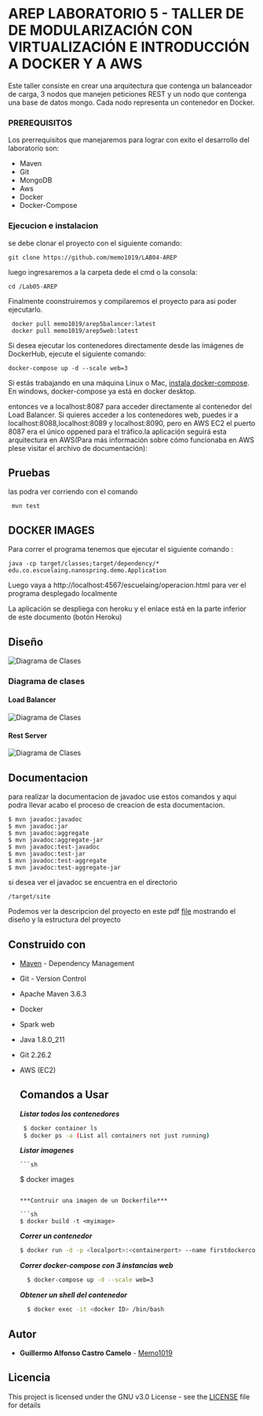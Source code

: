 # AREP LABORATORIO 5 - TALLER DE DE MODULARIZACIÓN CON VIRTUALIZACIÓN E INTRODUCCIÓN A DOCKER Y A AWS

Este taller consiste en crear una arquitectura que contenga un balanceador de carga, 3 nodos que manejen peticiones REST y un nodo que contenga una base de datos mongo. Cada nodo representa un contenedor en Docker.


### PREREQUISITOS

Los prerrequisitos que manejaremos para lograr con exito el desarrollo del laboratorio son:
- Maven
- Git
- MongoDB
- Aws
- Docker
- Docker-Compose

### Ejecucion e instalacion
se debe clonar el proyecto con el siguiente comando:

```
git clone https://github.com/memo1019/LAB04-AREP
```
luego ingresaremos a la carpeta dede el cmd o la consola:
```
cd /Lab05-AREP
```
Finalmente coonstruiremos y compilaremos el proyecto para asi poder ejecutarlo.
```
 docker pull memo1019/arep5balancer:latest
 docker pull memo1019/arep5web:latest
```

Si desea ejecutar los contenedores directamente desde las imágenes de DockerHub, ejecute el siguiente comando:
```
docker-compose up -d --scale web=3
```
Si estás trabajando en una máquina Linux o Mac, [instala docker-compose](https://docs.docker.com/compose/install/).
En windows, docker-compose ya está en docker desktop.

entonces ve a localhost:8087 para acceder directamente al contenedor del Load Balancer.
Si quieres acceder a los contenedores web, puedes ir a localhost:8088,localhost:8089 y localhost:8090, pero en AWS EC2 el puerto 8087 era el único oppened para el tráfico.la aplicación seguirá esta arquitectura en AWS(Para más información sobre cómo funcionaba en AWS plese visitar el archivo de documentación):

## Pruebas
las podra ver corriendo con el comando 

```
 mvn test
```

## DOCKER IMAGES

Para correr el programa tenemos que ejecutar el siguiente comando :

```
java -cp target/classes;target/dependency/* edu.co.escuelaing.nanospring.demo.Application
```
Luego vaya a http://localhost:4567/escuelaing/operacion.html para ver el programa desplegado localmente


La aplicación se despliega con heroku y el enlace está en la parte inferior de este documento (botón Heroku)

## Diseño

![Diagrama de Clases](/src/site/Resources/prueba8.png)
### Diagrama de clases
#### Load Balancer
![Diagrama de Clases](/images/prueba7.png)

#### Rest Server
![Diagrama de Clases](/images/prueba6.png)
## Documentacion
para realizar la documentacion de javadoc use estos comandos y aqui podra llevar acabo el proceso de creacion de esta documentacion.
```
$ mvn javadoc:javadoc
$ mvn javadoc:jar
$ mvn javadoc:aggregate
$ mvn javadoc:aggregate-jar
$ mvn javadoc:test-javadoc
$ mvn javadoc:test-jar
$ mvn javadoc:test-aggregate
$ mvn javadoc:test-aggregate-jar
```
si desea ver el javadoc se encuentra en el directorio
```
/target/site
```

Podemos ver la descripcion del proyecto en este pdf [file](/lab4.pdf) mostrando el diseño y la estructura del proyecto

## Construido con

* [Maven](https://maven.apache.org/) - Dependency Management
* Git - Version Control    
* Apache Maven 3.6.3
* Docker
* Spark web
* Java 1.8.0_211
* Git 2.26.2
* AWS (EC2)
   
  ## Comandos a Usar
  
  ***Listar todos los contenedores***
  
   ```sh
    $ docker container ls 
    $ docker ps -a (List all containers not just running)
   ```
     
    ***Listar imagenes***

      ```sh
    $ docker images  
     ```

   ***Contruir una imagen de un Dockerfile***

    ```sh
    $ docker build -t <myimage> 
  ```
   ***Correr un contenedor***

    ```sh
    $ docker run -d -p <localport>:<containerport> --name firstdockercontainer <image> 
  ```
   ***Correr docker-compose con 3 instancias web***

  ```sh
    $ docker-compose up -d --scale web=3
  ```

   ***Obtener un shell del contenedor***

  ```sh
    $ docker exec -it <docker ID> /bin/bash
  ```

## Autor

* **Guillermo Alfonso Castro Camelo** - [Memo1019](https://github.com/memo1019)

## Licencia

This project is licensed under the GNU v3.0 License - see the [LICENSE](LICENSE.txt) file for details
